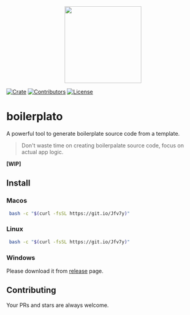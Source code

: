 <div align="center">
  <a href="https://github.com/boilerplato">
    <img width="200" height="200" src="https://avatars3.githubusercontent.com/u/63495711?s=200&v=4">
  </a>
</div>

[![Crate](https://img.shields.io/crates/v/boilerplato.svg)](https://crates.io/crates/boilerplato)
[![Contributors](https://img.shields.io/github/contributors/boilerplato/boilerplato.svg)](https://github.com/orgs/boilerplato/people)
[![License](https://img.shields.io/github/license/boilerplato/boilerplato.svg)](https://github.com/boilerplato/boilerplato/blob/master/LICENSE)

# boilerplato

A powerful tool to generate boilerplate source code from a template.

> Don't waste time on creating boilerpalate source code, focus on actual app logic.

**[WIP]**

## Install

### Macos

```sh
 bash -c "$(curl -fsSL https://git.io/Jfv7y)"
```

### Linux

```sh
 bash -c "$(curl -fsSL https://git.io/Jfv7y)"
```

### Windows

Please download it from [release](https://github.com/boilerplato/boilerplato/releases) page.


## Contributing

Your PRs and stars are always welcome.